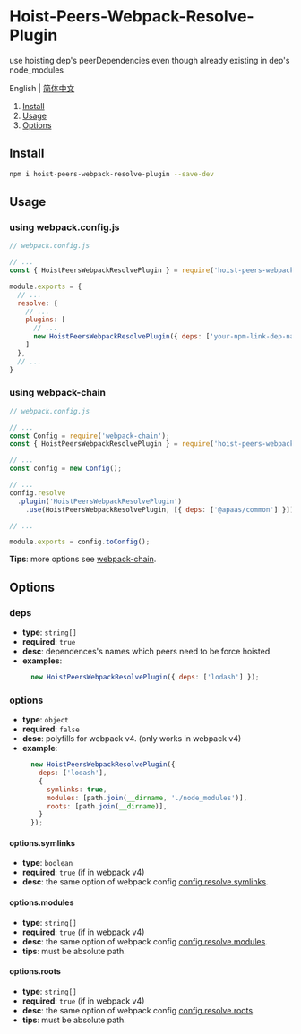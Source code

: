 # Hoist-Peers-Webpack-Resolve-Plugin

use hoisting dep's peerDependencies even though already existing in dep's node_modules

English | [简体中文](./README-zh_CN.md)

1. [Install](#Install)
2. [Usage](#Usage)
2. [Options](#Options)

## Install

```bash
npm i hoist-peers-webpack-resolve-plugin --save-dev
```

## Usage

### using webpack.config.js

```js
// webpack.config.js

// ...
const { HoistPeersWebpackResolvePlugin } = require('hoist-peers-webpack-resolve-plugin');

module.exports = {
  // ...
  resolve: {
    // ...
    plugins: [
      // ...
      new HoistPeersWebpackResolvePlugin({ deps: ['your-npm-link-dep-name'] })
    ]
  },
  // ...
}
```

### using webpack-chain

```js
// webpack.config.js

// ...
const Config = require('webpack-chain');
const { HoistPeersWebpackResolvePlugin } = require('hoist-peers-webpack-resolve-plugin');

// ...
const config = new Config();

// ...
config.resolve
  .plugin('HoistPeersWebpackResolvePlugin')
    .use(HoistPeersWebpackResolvePlugin, [{ deps: ['@apaas/common'] }]);

// ...

module.exports = config.toConfig();
```

**Tips**: more options see [webpack-chain](https://www.npmjs.com/package/webpack-chain).

## Options

### deps

+ **type**: `string[]`
+ **required**: `true`
+ **desc**: dependences's names which peers need to be force hoisted.
+ **examples**:
  ```js
    new HoistPeersWebpackResolvePlugin({ deps: ['lodash'] });
  ```

### options

+ **type**: `object`
+ **required**: `false`
+ **desc**: polyfills for webpack v4. (only works in webpack v4)
+ **example**:
  ```js
    new HoistPeersWebpackResolvePlugin({
      deps: ['lodash'],
      {
        symlinks: true,
        modules: [path.join(__dirname, './node_modules')],
        roots: [path.join(__dirname)],
      }
    });
  ```

#### options.symlinks

+ **type**: `boolean`
+ **required**: `true` (if in webpack v4)
+ **desc**: the same option of webpack config [config.resolve.symlinks](https://v4.webpack.js.org/configuration/resolve/#resolvesymlinks).

#### options.modules

+ **type**: `string[]`
+ **required**: `true` (if in webpack v4)
+ **desc**: the same option of webpack config [config.resolve.modules](https://v4.webpack.js.org/configuration/resolve/#resolvemodules).
+ **tips**: must be absolute path.

#### options.roots

+ **type**: `string[]`
+ **required**: `true` (if in webpack v4)
+ **desc**: the same option of webpack config [config.resolve.roots](https://v4.webpack.js.org/configuration/resolve/#resolveroots).
+ **tips**: must be absolute path.
